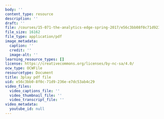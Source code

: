 ```yaml
---
body: ''
content_type: resource
description: ''
draft: ''
file: /courses/15-071-the-analytics-edge-spring-2017/e56c3bb08f0c71d9236ee7dc53ab4c29_O7AoQhYEdLA.pdf
file_size: 16162
file_type: application/pdf
image_metadata:
  caption: ''
  credit: ''
  image-alt: ''
learning_resource_types: []
license: https://creativecommons.org/licenses/by-nc-sa/4.0/
ocw_type: OCWFile
resourcetype: Document
title: 3play pdf file
uid: e56c3bb0-8f0c-71d9-236e-e7dc53ab4c29
video_files:
  video_captions_file: ''
  video_thumbnail_file: ''
  video_transcript_file: ''
video_metadata:
  youtube_id: null
---
```


